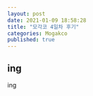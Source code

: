 ```yaml
---
layout: post
date: 2021-01-09 18:58:28
title: "모각코 4일차 후기"
categories: Mogakco
published: true
---
```


## ing

ing